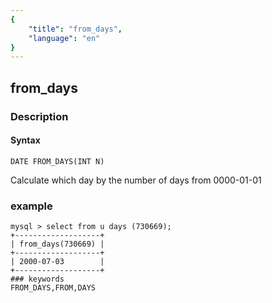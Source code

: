 ```yaml
---
{
    "title": "from_days",
    "language": "en"
}
---
```


<!-- 
Licensed to the Apache Software Foundation (ASF) under one
or more contributor license agreements.  See the NOTICE file
distributed with this work for additional information
regarding copyright ownership.  The ASF licenses this file
to you under the Apache License, Version 2.0 (the
"License"); you may not use this file except in compliance
with the License.  You may obtain a copy of the License at

  http://www.apache.org/licenses/LICENSE-2.0

Unless required by applicable law or agreed to in writing,
software distributed under the License is distributed on an
"AS IS" BASIS, WITHOUT WARRANTIES OR CONDITIONS OF ANY
KIND, either express or implied.  See the License for the
specific language governing permissions and limitations
under the License.
-->

## from_days
### Description
#### Syntax

`DATE FROM_DAYS(INT N)`


Calculate which day by the number of days from 0000-01-01

### example

```
mysql > select from u days (730669);
+-------------------+
| from_days(730669) |
+-------------------+
| 2000-07-03        |
+-------------------+
### keywords
FROM_DAYS,FROM,DAYS
